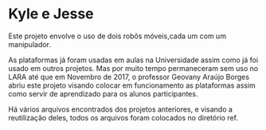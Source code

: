 # Kyle e Jesse

Este projeto envolve o uso de dois robôs móveis,cada um com um manipulador.

As plataformas já foram usadas em aulas na Universidade assim como já foi usado em outros projetos. Mas por muito tempo permaneceram sem uso no LARA até que em Novembro de 2017, o professor Geovany Araújo Borges abriu este projeto visando colocar em funcionamento as plataformas assim como servir de aprendizado para os alunos participantes.

Há vários arquivos encontrados dos projetos anteriores, e visando a reutilização deles, todos os arquivos foram colocados no diretório ref.
